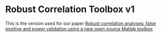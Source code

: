 # Robust Correlation Toolbox v1

This is the version used for our paper [Robust correlation analyses: false positive and power validation using a new open source Matlab toolbox](https://www.frontiersin.org/articles/10.3389/fpsyg.2012.00606/full)
